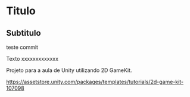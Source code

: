 # Titulo

## Subtitulo

teste commit

Texto xxxxxxxxxxxxx

Projeto para a aula de Unity utilizando 2D GameKit.

https://assetstore.unity.com/packages/templates/tutorials/2d-game-kit-107098
